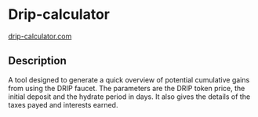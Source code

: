 # Drip-calculator

[drip-calculator.com](drip-calculator.com)

## Description
A tool designed to generate a quick overview of potential cumulative gains from using the DRIP faucet.
The parameters are the DRIP token price, the initial deposit and the hydrate period in days.
It also gives the details of the taxes payed and interests earned.

